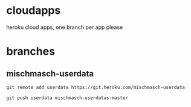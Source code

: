 # cloudapps
heroku cloud apps, one branch per app please

# branches

## mischmasch-userdata

```git remote add userdata https://git.heroku.com/mischmasch-userdata```

```git push userdata mischmasch-userdatas:master```